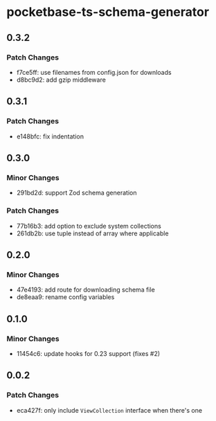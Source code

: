 # pocketbase-ts-schema-generator

## 0.3.2

### Patch Changes

- f7ce5ff: use filenames from config.json for downloads
- d8bc9d2: add gzip middleware

## 0.3.1

### Patch Changes

- e148bfc: fix indentation

## 0.3.0

### Minor Changes

- 291bd2d: support Zod schema generation

### Patch Changes

- 77b16b3: add option to exclude system collections
- 261db2b: use tuple instead of array where applicable

## 0.2.0

### Minor Changes

- 47e4193: add route for downloading schema file
- de8eaa9: rename config variables

## 0.1.0

### Minor Changes

- 11454c6: update hooks for 0.23 support (fixes #2)

## 0.0.2

### Patch Changes

- eca427f: only include `ViewCollection` interface when there's one
